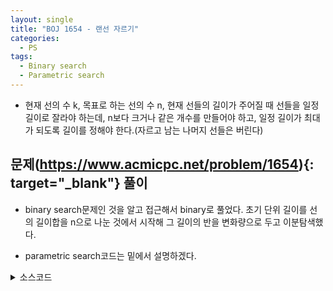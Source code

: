 ```yaml
---
layout: single
title: "BOJ 1654 - 랜선 자르기"
categories:
  - PS
tags:
  - Binary search
  - Parametric search
---
```

- 현재 선의 수 k, 목표로 하는 선의 수 n, 현재 선들의 길이가 주어질 때 선들을 일정 길이로 잘라야 하는데, n보다 크거나 같은 개수를 만들어야 하고, 일정 길이가 최대가 되도록 길이를 정해야 한다.(자르고 남는 나머지 선들은 버린다)

## 문제(https://www.acmicpc.net/problem/1654){: target="_blank"} 풀이
- binary search문제인 것을 알고 접근해서 binary로 풀었다. 초기 단위 길이를 선의 길이합을 n으로 나눈 것에서 시작해 그 길이의 반을 변화량으로 두고 이분탐색했다.

- parametric search코드는 밑에서 설명하겠다.

<details markdown="1">
<summary>소스코드</summary>
```cpp
//binary search(?)
#include<bits/stdc++.h>
using namespace std;
typedef vector<int> vi;
typedef long long int lld;

int main()
{
	ios::sync_with_stdio(false);
	cin.tie(0);
	lld n, k, p=0;
	cin>>k>>n;
	vi l(k);
	for(int i=0;i<k;i++){
		cin>>l[i];
		p+=l[i];
	}
	p/=n;
	lld cnt=0, delta=p/2;
	if(p!=1 && p&1) delta++;
	while(delta>0){
		for(lld i:l) cnt+=i/p;
		if(n>cnt) p-=delta;
		else p+=delta;
		if(delta!=1 && delta&1) delta++;
		delta/=2;
		cnt=0;
	}
	for(lld i:l) cnt+=i/p;
	if(cnt<n) p--;
	cout<<p;
	return 0;
}

//parametric search
#include<bits/stdc++.h>
using namespace std;
typedef vector<int> vi;
typedef long long int lld;

int main()
{
	ios::sync_with_stdio(false);
	cin.tie(0);
	lld n, k, cnt=0;
	cin>>k>>n;
	vi li(k);
	for(int i=0;i<k;i++) cin>>li[i];
	lld l=1, r=1<<31-1, m;
	while(l<=r){
		m=(l+r)/2;
		for(lld i:li) cnt+=i/m;
		if(n>cnt) r=m-1;
		else l=m+1;
		cnt=0;
	}
	printf("%d", l-1);
	return 0;
}
```
</details>

## 풀고나서
- 처음 이분탐색을 할 때부터 애매한 점이 있었다. 홀수일 때 변화량의 처리와 변화량을 더할 때도 있고 뺄 때도 있어서 헷갈렸다. 풀고나서 맞은 사람들의 코드를 보면서 parametric search가 딱 들어맞는 풀이라는 것을 알게 되었다. 코드도 정말 간단해진다.

- binary search와 탐색 원리는 같은데 정확한 값을 찾는게 중요한게 아닌(존재 여부 등), 최적화시켜야하는(특정 값에 가장 가깝거나 기준 만족하는 것중 가장 큰 것 등등) 문제에 대해 parametric search를 효과적으로 사용할 수 있는 것 같다.

- bits/stdc++.h를 사용했는데 직접 헤더들을 정의하는 것에 비해 컴파일이 되게 오래걸린다.
